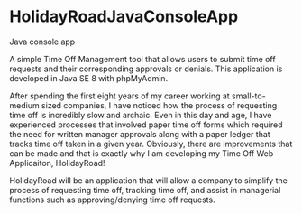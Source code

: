 # HolidayRoadJavaConsoleApp
Java console app

A simple Time Off Management tool that allows users to submit time off requests and their corresponding approvals or denials. This application is developed in Java SE 8 with phpMyAdmin.

After spending the first eight years of my career working at small-to-medium sized companies, I have noticed how the process of requesting time off is incredibly slow and archaic. Even in this day and age, I have experienced processes that involved paper time off forms which required the need for written manager approvals along with a paper ledger that tracks time off taken in a given year. Obviously, there are improvements that can be made and that is exactly why I am developing my Time Off Web Applicaiton, HolidayRoad!

HolidayRoad will be an application that will allow a company to simplify the process of requesting time off, tracking time off, and assist in managerial functions such as approving/denying time off requests.
